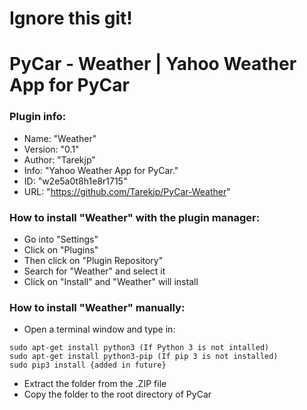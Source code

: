 # Ignore this git!

# PyCar - Weather | Yahoo Weather App for PyCar

###
###

### Plugin info:

- Name: "Weather"
- Version: "0.1"
- Author: "Tarekjp"
- Info: "Yahoo Weather App for PyCar."
- ID: "w2e5a0t8h1e8r1715"
- URL: "https://github.com/Tarekjp/PyCar-Weather"

### How to install "Weather" with the plugin manager:

- Go into "Settings"
- Click on "Plugins"
- Then click on "Plugin Repository"
- Search for "Weather" and select it
- Click on "Install" and "Weather" will install

### How to install "Weather" manually:

- Open a terminal window and type in:
```
sudo apt-get install python3 (If Python 3 is not intalled)
sudo apt-get install python3-pip (If pip 3 is not installed)
sudo pip3 install {added in future}
```
- Extract the folder from the .ZIP file
- Copy the folder to the root directory of PyCar

###
###
